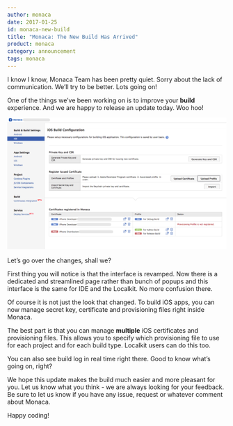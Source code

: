 ```yaml
---
author: monaca
date: 2017-01-25
id: monaca-new-build
title: "Monaca: The New Build Has Arrived"
product: monaca
category: announcement
tags: monaca
---
```


I know I know, Monaca Team has been pretty quiet. Sorry about the lack of communication. We’ll try to be better. Lots going on!

One of the things we’ve been working on is to improve your **build** experience. And we are happy to release an update today. Woo hoo!

![New Build UI](/blog/content/images/2017/Jan/NewBuildUi.png)

Let’s go over the changes, shall we?

First thing you will notice is that the interface is revamped. Now there is a dedicated and streamlined page rather than bunch of popups and this interface is the same for IDE and the Localkit. No more confusion there.

Of course it is not just the look that changed. To build iOS apps, you can now manage secret key, certificate and provisioning files right inside Monaca.

The best part is that you can manage **multiple** iOS certificates and provisioning files. This allows you to specify which provisioning file to use for each project and for each build type. Localkit users can do this too.
 
You can also see build log in real time right there. Good to know what’s going on, right?


We hope this update makes the build much easier and more pleasant for you. Let us know what you think - we are always looking for your feedback. 
Be sure to let us know if you have any issue, request or whatever comment about Monaca.

Happy coding!


